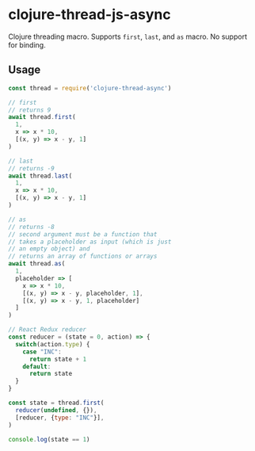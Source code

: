 # clojure-thread-js-async

Clojure threading macro. Supports `first`, `last`, and `as` macro. No
support for binding.

## Usage

```javascript
const thread = require('clojure-thread-async')

// first
// returns 9
await thread.first(
  1,
  x => x * 10,
  [(x, y) => x - y, 1]
)

// last
// returns -9
await thread.last(
  1,
  x => x * 10,
  [(x, y) => x - y, 1]
)

// as
// returns -8
// second argument must be a function that
// takes a placeholder as input (which is just
// an empty object) and
// returns an array of functions or arrays
await thread.as(
  1,
  placeholder => [
    x => x * 10,
    [(x, y) => x - y, placeholder, 1],
    [(x, y) => x - y, 1, placeholder]
  ]
)

// React Redux reducer
const reducer = (state = 0, action) => {
  switch(action.type) {
    case "INC":
      return state + 1
    default:
      return state
  }
}

const state = thread.first(
  reducer(undefined, {}),
  [reducer, {type: "INC"}],
)

console.log(state == 1)
```

